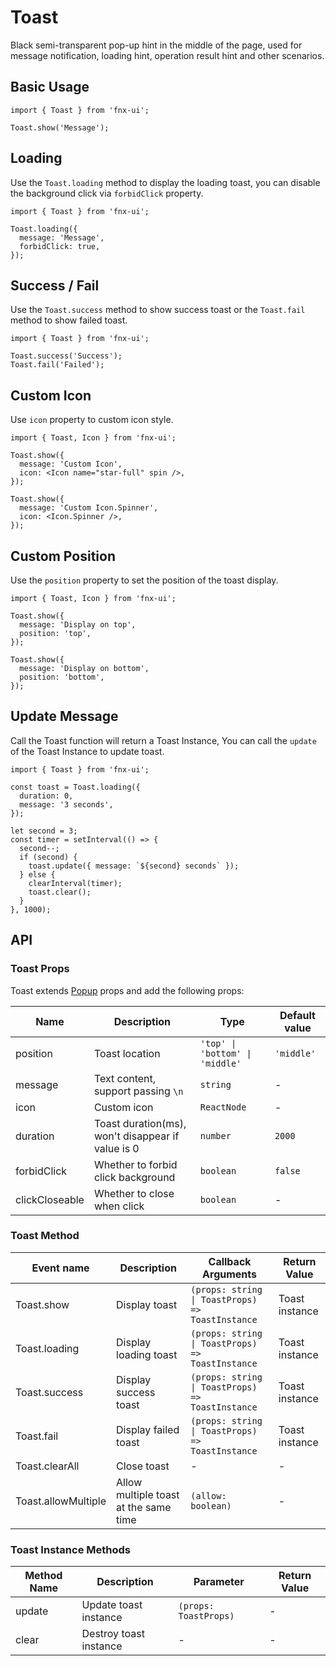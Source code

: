 # Toast

Black semi-transparent pop-up hint in the middle of the page, used for message notification, loading hint, operation result hint and other scenarios.

## Basic Usage

```tsx
import { Toast } from 'fnx-ui';

Toast.show('Message');
```

## Loading

Use the `Toast.loading` method to display the loading toast, you can disable the background click via `forbidClick` property.

```tsx
import { Toast } from 'fnx-ui';

Toast.loading({
  message: 'Message',
  forbidClick: true,
});
```

## Success / Fail

Use the `Toast.success` method to show success toast or the `Toast.fail` method to show failed toast.

```tsx
import { Toast } from 'fnx-ui';

Toast.success('Success');
Toast.fail('Failed');
```

## Custom Icon

Use `icon` property to custom icon style.

```tsx
import { Toast, Icon } from 'fnx-ui';

Toast.show({
  message: 'Custom Icon',
  icon: <Icon name="star-full" spin />,
});

Toast.show({
  message: 'Custom Icon.Spinner',
  icon: <Icon.Spinner />,
});
```

## Custom Position

Use the `position` property to set the position of the toast display.

```tsx
import { Toast, Icon } from 'fnx-ui';

Toast.show({
  message: 'Display on top',
  position: 'top',
});

Toast.show({
  message: 'Display on bottom',
  position: 'bottom',
});
```

## Update Message

Call the Toast function will return a Toast Instance, You can call the `update` of the Toast Instance to update toast.

```tsx
import { Toast } from 'fnx-ui';

const toast = Toast.loading({
  duration: 0,
  message: '3 seconds',
});

let second = 3;
const timer = setInterval(() => {
  second--;
  if (second) {
    toast.update({ message: `${second} seconds` });
  } else {
    clearInterval(timer);
    toast.clear();
  }
}, 1000);
```

## API

### Toast Props

Toast extends [Popup](#/en-US/components/popup) props and add the following props:

| Name           | Description                                       | Type                            | Default value |
| -------------- | ------------------------------------------------- | ------------------------------- | ------------- |
| position       | Toast location                                    | `'top' \| 'bottom' \| 'middle'` | `'middle'`    |
| message        | Text content, support passing `\n`                | `string`                        | -             |
| icon           | Custom icon                                       | `ReactNode`                     | -             |
| duration       | Toast duration(ms), won't disappear if value is 0 | `number`                        | `2000`        |
| forbidClick    | Whether to forbid click background                | `boolean`                       | `false`       |
| clickCloseable | Whether to close when click                       | `boolean`                       | -             |

### Toast Method

| Event name          | Description                           | Callback Arguments                               | Return Value   |
| ------------------- | ------------------------------------- | ------------------------------------------------ | -------------- |
| Toast.show          | Display toast                         | `(props: string \| ToastProps) => ToastInstance` | Toast instance |
| Toast.loading       | Display loading toast                 | `(props: string \| ToastProps) => ToastInstance` | Toast instance |
| Toast.success       | Display success toast                 | `(props: string \| ToastProps) => ToastInstance` | Toast instance |
| Toast.fail          | Display failed toast                  | `(props: string \| ToastProps) => ToastInstance` | Toast instance |
| Toast.clearAll      | Close toast                           | -                                                | -              |
| Toast.allowMultiple | Allow multiple toast at the same time | `(allow: boolean)`                               | -              |

### Toast Instance Methods

| Method Name | Description            | Parameter             | Return Value |
| ----------- | ---------------------- | --------------------- | ------------ |
| update      | Update toast instance  | `(props: ToastProps)` | -            |
| clear       | Destroy toast instance | -                     | -            |
